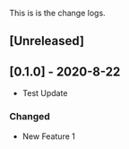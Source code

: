 This is is the change logs.

## [Unreleased]
## [0.1.0] - 2020-8-22
- Test Update
### Changed
- New Feature 1
